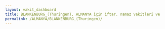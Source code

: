 ```yaml
---
layout: vakit_dashboard
title: BLANKENBURG_(Thuringen), ALMANYA için iftar, namaz vakitleri ve hava durumu - ilçe/eyalet seç
permalink: /ALMANYA/BLANKENBURG_(Thuringen)/
---
```


<script type="text/javascript">
  var GLOBAL_COUNTRY = 'ALMANYA';
  var GLOBAL_CITY = 'BLANKENBURG_(Thuringen)';
  var GLOBAL_STATE = '';
  var lat = 72;
  var lon = 21;
</script>
